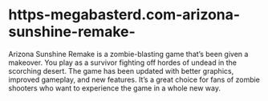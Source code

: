# https-megabasterd.com-arizona-sunshine-remake-
Arizona Sunshine Remake is a zombie-blasting game that’s been given a makeover. You play as a survivor fighting off hordes of undead in the scorching desert. The game has been updated with better graphics, improved gameplay, and new features. It’s a great choice for fans of zombie shooters who want to experience the game in a whole new way.
